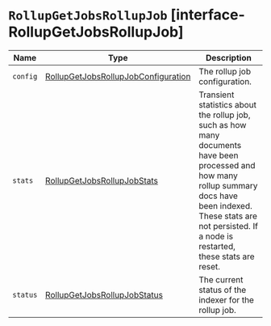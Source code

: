 # `RollupGetJobsRollupJob` [interface-RollupGetJobsRollupJob]

| Name | Type | Description |
| - | - | - |
| `config` | [RollupGetJobsRollupJobConfiguration](./RollupGetJobsRollupJobConfiguration.md) | The rollup job configuration. |
| `stats` | [RollupGetJobsRollupJobStats](./RollupGetJobsRollupJobStats.md) | Transient statistics about the rollup job, such as how many documents have been processed and how many rollup summary docs have been indexed. These stats are not persisted. If a node is restarted, these stats are reset. |
| `status` | [RollupGetJobsRollupJobStatus](./RollupGetJobsRollupJobStatus.md) | The current status of the indexer for the rollup job. |
